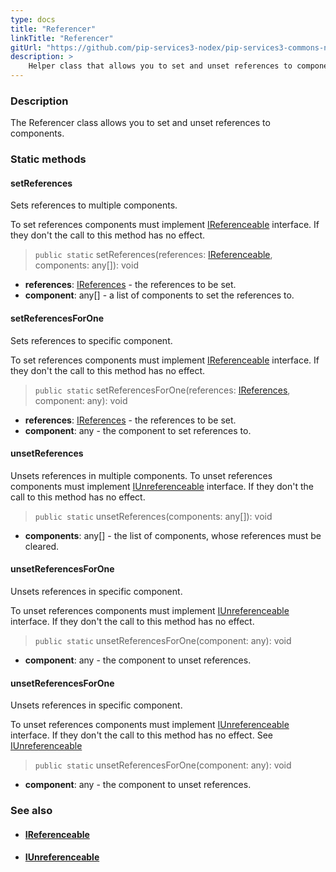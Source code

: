 ```yaml
---
type: docs
title: "Referencer"
linkTitle: "Referencer"
gitUrl: "https://github.com/pip-services3-nodex/pip-services3-commons-nodex"
description: >
    Helper class that allows you to set and unset references to components.
---
```


### Description

The Referencer class allows you to set and unset references to components.

### Static methods

#### setReferences
Sets references to multiple components.

To set references components must implement [IReferenceable](../ireferenceable) interface.
If they don't the call to this method has no effect.

> `public static` setReferences(references: [IReferenceable](../ireferenceable), components: any[]): void

- **references**: [IReferences](../ireferences) - the references to be set.
- **component**: any[] - a list of components to set the references to.

#### setReferencesForOne
Sets references to specific component.

To set references components must implement [IReferenceable](../ireferenceable) interface.
If they don't the call to this method has no effect.

> `public static` setReferencesForOne(references: [IReferences](../ireferences), component: any): void

- **references**: [IReferences](../ireferences) - the references to be set.
- **component**: any - the component to set references to.

#### unsetReferences
Unsets references in multiple components.
To unset references components must implement [IUnreferenceable](../iunreferenceable) interface.
If they don't the call to this method has no effect.

> `public static` unsetReferences(components: any[]): void

- **components**: any[] - the list of components, whose references must be cleared.

#### unsetReferencesForOne
Unsets references in specific component.

To unset references components must implement [IUnreferenceable](../iunreferenceable) interface.
If they don't the call to this method has no effect.

> `public static` unsetReferencesForOne(component: any): void 

- **component**: any - the component to unset references.

#### unsetReferencesForOne
Unsets references in specific component.

To unset references components must implement [IUnreferenceable](../iunreferenceable) interface.
If they don't the call to this method has no effect.
See [IUnreferenceable](../iunreferenceable)

> `public static` unsetReferencesForOne(component: any): void

- **component**: any - the component to unset references.

### See also
- #### [IReferenceable](../ireferenceable)
- #### [IUnreferenceable](../iunreferenceable)
